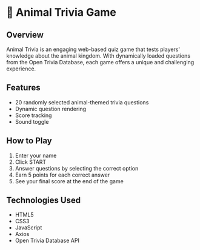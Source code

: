 # 🐾 Animal Trivia Game

## Overview
Animal Trivia is an engaging web-based quiz game that tests players' knowledge about the animal kingdom. With dynamically loaded questions from the Open Trivia Database, each game offers a unique and challenging experience.

## Features
- 20 randomly selected animal-themed trivia questions
- Dynamic question rendering
- Score tracking
- Sound toggle

## How to Play
1. Enter your name
2. Click START
3. Answer questions by selecting the correct option
4. Earn 5 points for each correct answer
5. See your final score at the end of the game

## Technologies Used
- HTML5
- CSS3
- JavaScript
- Axios
- Open Trivia Database API
